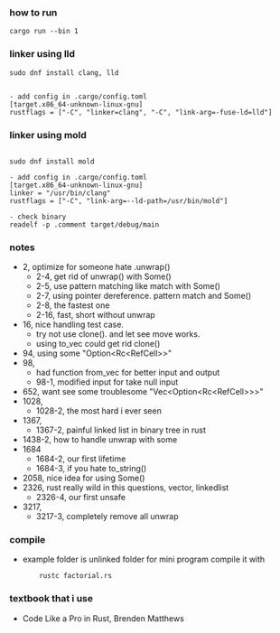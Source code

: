 
### how to run
```
cargo run --bin 1
```

### linker using lld
```
sudo dnf install clang, lld


- add config in .cargo/config.toml
[target.x86_64-unknown-linux-gnu]
rustflags = ["-C", "linker=clang", "-C", "link-arg=-fuse-ld=lld"]

```

### linker using mold
```

sudo dnf install mold

- add config in .cargo/config.toml
[target.x86_64-unknown-linux-gnu]
linker = "/usr/bin/clang"
rustflags = ["-C", "link-arg=--ld-path=/usr/bin/mold"]

- check binary
readelf -p .comment target/debug/main
```




### notes
- 2, optimize for someone hate .unwrap()
    - 2-4, get rid of unwrap() with Some()
    - 2-5, use pattern matching like match with Some()
    - 2-7, using pointer dereference. pattern match and Some()
    - 2-8, the fastest one
    - 2-16, fast, short without unwrap
- 16, nice handling test case.
    - try not use clone(). and let see move works.
    - using to_vec could get rid clone()
- 94, using some "Option<Rc<RefCell<TreeNode>>>"
- 98,
    - had function from_vec for better input and output
    - 98-1, modified input for take null input
- 652, want see some troublesome "Vec<Option<Rc<RefCell<TreeNode>>>>"
- 1028,
    - 1028-2, the most hard i ever seen
- 1367,
    - 1367-2, painful linked list in binary tree in rust
- 1438-2, how to handle unwrap with some
- 1684
    - 1684-2, our first lifetime
    - 1684-3, if you hate to_string()
- 2058, nice idea for using Some()
- 2326, rust really wild in this questions, vector, linkedlist
    - 2326-4, our first unsafe
- 3217,
  - 3217-3, completely remove all unwrap

### compile
- example folder is unlinked folder for mini program compile it with
    ```
        rustc factorial.rs
    ```

### textbook that i use
- Code Like a Pro in Rust, Brenden Matthews

